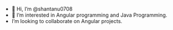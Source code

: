 - 👋 Hi, I’m @shantanu0708
- 👀 I’m interested in Angular programming and Java Programming.
-  I’m looking to collaborate on Angular projects.

<!---
shantanu0708/shantanu0708 is a ✨ special ✨ repository because its `README.md` (this file) appears on your GitHub profile.
You can click the Preview link to take a look at your changes.
--->
